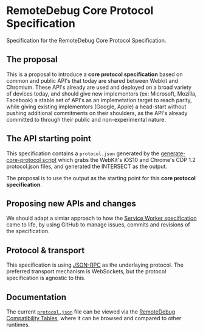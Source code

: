 # RemoteDebug Core Protocol Specification
Specification for the RemoteDebug Core Protocol Specification.

## The proposal

This is a proposal to introduce a **core protocol specification** based on common and public API's that today are shared between Webkit and Chromium. These API's already are used and deployed on a broad variety of devices today, and should give new implementors (ex: Microsoft, Mozilla, Facebook) a stable set of API's as an implemetation target to reach parity, while giving existing implementors (Google, Apple) a head-start without pushing additional commitments on their shoulders, as the API's already committed to through their public and non-experimental nature.

## The API starting point

This specification contains a `protocol.json` generated by the [generate-core-protocol script](https://github.com/RemoteDebug/remotedebug-core-spec/blob/master/generate-core-protocol.js) which grabs the WebKit's iOS10 and Chrome's CDP 1.2 protocol.json files, and generated the INTERSECT as the output.

The proposal is to use the output as the starting point for this **core protocol specification**.

## Proposing new APIs and changes

We should adapt a simiar approach to how the [Service Worker specification](https://github.com/w3c/ServiceWorker) came to life, by using GitHub to manage issues, commits and revisions of the specification.

## Protocol & transport

This specification is using [JSON-RPC](http://www.jsonrpc.org/specification) as the underlaying protocol. The preferred transport mechanism is WebSockets, but the protocol specification is agnostic to this.

## Documentation

The current [`protocol.json`](https://github.com/RemoteDebug/remotedebug-core-spec/blob/master/protocol.json) file can be viewed via the [RemoteDebug Compatibility Tables](http://compatibility.remotedebug.org/), where it can be browsed and compared to other runtimes.


